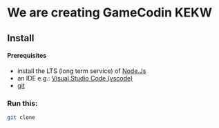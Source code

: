 # We are creating GameCodin KEKW

## Install

#### Prerequisites

- install the LTS (long term service) of [Node.Js](https://nodejs.org/en/)
- an IDE e.g.: [Visual Studio Code (vscode)](https://code.visualstudio.com/)
- [git](https://git-scm.com/)

### Run this:

```bash
git clone 
```
